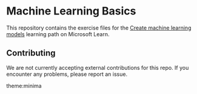 # Machine Learning Basics

This repository contains the exercise files for the [Create machine learning models](https://docs.microsoft.com/learn/paths/create-machine-learn-models/) learning path on Microsoft Learn.

## Contributing

We are not currently accepting external contributions for this repo. If you encounter any problems, please report an issue.

theme:minima
